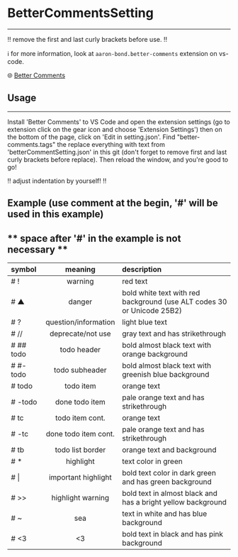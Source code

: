 # BetterCommentsSetting
---
‼️ remove the first and last curly brackets before use. ‼️

ℹ️ for more information, look at `aaron-bond.better-comments` extension on vs-code.

🌐 [Better Comments](https://marketplace.visualstudio.com/items?itemName=aaron-bond.better-comments)

## Usage
---
Install 'Better Comments' to VS Code and open the extension settings (go to extension click on the gear icon and choose 'Extension Settings') then on the bottom of the page, click on 'Edit in setting.json'. Find "better-comments.tags" the replace everything with text from 'betterCommentSetting.json' in this git (don't forget to remove first and last curly brackets before replace). Then reload the window, and you're good to go!

‼️ adjust indentation by yourself! ‼️

## Example (use comment at the begin, '#' will be used in this example)
** space after '#' in the example is not necessary **
---
| symbol    | meaning              | description                                                            |
|:----------|:--------------------:|:-----------------------------------------------------------------------|
| # !       | warning              | red text                                                               |
| # ▲       | danger               | bold white text with red background (use ALT codes 30 or Unicode 25B2) |
| # ?       | question/information | light blue text                                                        |
| # //      | deprecate/not use    | gray text and has strikethrough                                        |
| # ## todo | todo header          | bold almost black text with orange background                          |
| # #- todo | todo subheader       | bold almost black text with greenish blue background                   |
| # todo    | todo item            | orange text                                                            |
| # -todo   | done todo item       | pale orange text and has strikethrough                                 |
| # tc      | todo item cont.      | orange text                                                            |
| # -tc     | done todo item cont. | pale orange text and has strikethrough                                 |
| # tb      | todo list border     | orange text and background                                             |
| # *       | highlight            | text color in green                                                    |
| # \|      | important highlight  | bold text color in dark green and has green background                 |
| # >>      | highlight warning    | bold text in almost black and has a bright yellow background           |
| # ~       | sea                  | text in white and has blue background                                  |
| # <3      | <3                   | bold text in black and has pink background                             |
